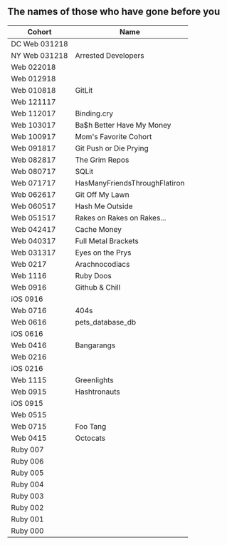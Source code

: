 ## The names of those who have gone before you


|  Cohort       | Name                         |
| ------------- | ---------------------------- | 
| DC Web 031218 |  
| NY Web 031218 |  Arrested Developers         | 
| Web 022018    | 
| Web 012918    |  
| Web 010818    |  GitLit                      |
| Web 121117    |  
| Web 112017    | Binding.cry                  |
| Web 103017    | Ba$h Better Have My Money    |
| Web 100917    | Mom's Favorite Cohort        |
| Web 091817    | Git Push or Die Prying       |
| Web 082817    | The Grim Repos               |
| Web 080717    | SQLit                        |
| Web 071717    | HasManyFriendsThroughFlatiron|
| Web 062617    | Git Off My Lawn              |
| Web 060517    | Hash Me Outside              |
| Web 051517    | Rakes on Rakes on Rakes...   |
| Web 042417    | Cache Money                  |
| Web 040317    | Full Metal Brackets          |
| Web 031317    | Eyes on the Prys             |
| Web 0217      | Arachnocodiacs               |
| Web 1116      | Ruby Doos                    |
| Web 0916      | Github & Chill               |
| iOS 0916      | 
| Web 0716      | 404s                         |
| Web 0616      | pets_database_db             |
| iOS 0616      |  
| Web 0416      | Bangarangs                   |
| Web 0216      | 
| iOS 0216      |   
| Web 1115      | Greenlights                  |
| Web 0915      | Hashtronauts                  |
| iOS 0915      | 
| Web 0515      |               
| Web 0715      | Foo Tang                     |
| Web 0415      | Octocats                     |
| Ruby 007      | 
| Ruby 006      | 
| Ruby 005      | 
| Ruby 004      | 
| Ruby 003      | 
| Ruby 002      | 
| Ruby 001      | 
| Ruby 000      | 
